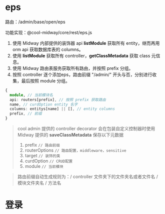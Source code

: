 # eps

路由：/admin/base/open/eps

功能实现：@cool-midway/core/rest/eps.js

1. 使用 Midway 内部提供的装饰器 api **listModule** 获取所有 entity，继而再用 orm api 获取数据库表的 columns。
2. 使用 **listModule** 获取所有 controller，**getClassMetadata** 获取 class 元信息。
3. 使用 Midway 路由表服务获取所有路由，并按照 prefix 分组。
4. 按照 controller 逐个添加eps，路由前缀 "/admin/" 开头与否，分别进行收集，最后按照 module 分组。

```typescript
{
  module, // 当前模块名
  api: routers[prefix], // 按照 prefix 获取路由
  name, // curdOption entity 名字 
  columns: entitys[name] || [], // entity columns
  prefix, // 前缀
}
```

> cool admin 提供的 controller decorator 会在包装自定义控制器时使用 Midway 提供的 **saveClassMetadata** 保存以下元数据
> 1. prefix `// 路由前缀`
> 2. routerOptions `// 路由配置，middleware，sensitive`
> 3. target `// 装饰的类`
> 4. curdOption `// CRUD配置`
> 5. module `// 当前模块`

> 路由前缀自动生成规则为：/ controller 文件夹下的文件夹名或者文件名 / 模块文件夹名 / 方法名

# 登录

